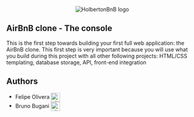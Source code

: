 <p align="center">
  <img src="hbnb_logo.png" alt="HolbertonBnB logo">
</p>

## AirBnB clone - The console

This is the first step towards building your first full web application: the AirBnB clone. This first step is very important because you will use what you build during this project with all other following projects: HTML/CSS templating, database storage, API, front-end integration


## Authors

* Felipe Olivera <a href="https://github.com/Teby4" rel="nofollow"><img align="center" alt="github" src="https://www.vectorlogo.zone/logos/github/github-tile.svg" height="24" /></a> 
* Bruno Bugani <a href="https://github.com/Mazionach" rel="nofollow"><img align="center" alt="github" src="https://www.vectorlogo.zone/logos/github/github-tile.svg" height="24" /></a>
